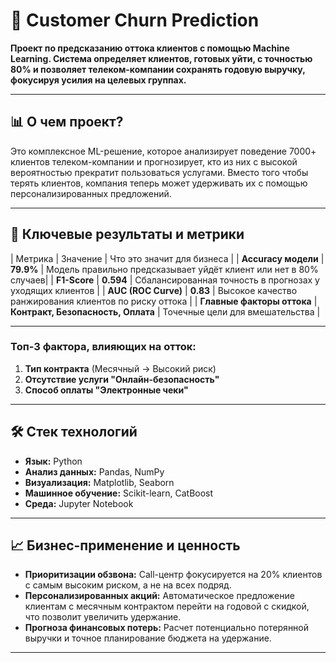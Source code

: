 # 🚀 Customer Churn Prediction 

**Проект по предсказанию оттока клиентов с помощью Machine Learning. Система определяет клиентов, готовых уйти, с точностью 80% и позволяет телеком-компании сохранять годовую выручку, фокусируя усилия на целевых группах.**

---

## 📊 О чем проект?

Это комплексное ML-решение, которое анализирует поведение 7000+ клиентов телеком-компании и прогнозирует, кто из них с высокой вероятностью прекратит пользоваться услугами. Вместо того чтобы терять клиентов, компания теперь может удерживать их с помощью персонализированных предложений.

---

## 🎯 Ключевые результаты и метрики

| Метрика | Значение | Что это значит для бизнеса |
| **Accuracy модели** | **79.9%** | Модель правильно предсказывает уйдёт клиент или нет в 80% случаев|
| **F1-Score** | **0.594** | Сбалансированная точность в прогнозах у уходящих клиентов |
| **AUC (ROC Curve)** | **0.83** | Высокое качество ранжирования клиентов по риску оттока |
| **Главные факторы оттока** | **Контракт, Безопасность, Оплата** | Точечные цели для вмешательства |

---

### Топ-3 фактора, влияющих на отток:
1.  **Тип контракта** (Месячный → Высокий риск)
2.  **Отсутствие услуги "Онлайн-безопасность"**
3.  **Способ оплаты "Электронные чеки"**

---

## 🛠️ Стек технологий

*   **Язык:** Python
*   **Анализ данных:** Pandas, NumPy
*   **Визуализация:** Matplotlib, Seaborn
*   **Машинное обучение:** Scikit-learn, CatBoost
*   **Среда:** Jupyter Notebook

---

## 📈 Бизнес-применение и ценность

*   **Приоритизации обзвона:** Call-центр фокусируется на 20% клиентов с самым высоким риском, а не на всех подряд.
*   **Персонализированных акций:** Автоматическое предложение клиентам с месячным контрактом перейти на годовой с скидкой, что позволит увеличить удержание.
*   **Прогноза финансовых потерь:** Расчет потенциально потерянной выручки и точное планирование бюджета на удержание.

---
